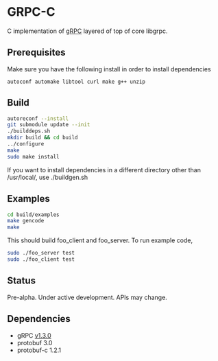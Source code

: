 # GRPC-C

C implementation of [gRPC](http://www.grpc.io/) layered of top of core libgrpc. 

## Prerequisites

Make sure you have the following install in order to install dependencies

    autoconf automake libtool curl make g++ unzip


## Build

```sh
autoreconf --install
git submodule update --init
./builddeps.sh
mkdir build && cd build
../configure
make
sudo make install
```

If you want to install dependencies in a different directory other than /usr/local/, use ./buildgen.sh <your-prefix>


## Examples

```sh
cd build/examples
make gencode
make
```

This should build foo_client and foo_server. To run example code, 

```sh
sudo ./foo_server test
sudo ./foo_client test
```

## Status

Pre-alpha. Under active development. APIs may change.

## Dependencies

- gRPC [v1.3.0](https://github.com/grpc/grpc/releases/tag/v1.3.0)
- protobuf 3.0
- protobuf-c 1.2.1
